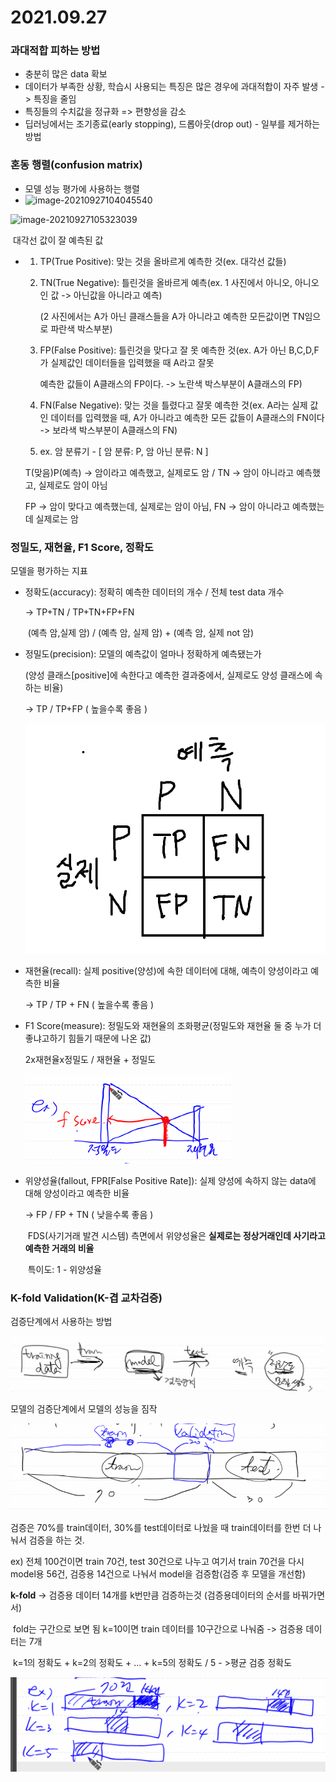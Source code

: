 # 2021.09.27





### 과대적합 피하는 방법

- 충분히 많은 data 확보
- 데이터가 부족한 상황, 학습시 사용되는 특징은 많은 경우에 과대적합이 자주 발생 -> 특징을 줄임
- 특징들의 수치값을 정규화 => 편향성을 감소
- 딥러닝에서는 조기종료(early stopping), 드롭아웃(drop out) - 일부를 제거하는 방법



### 혼동 행렬(confusion matrix)

- 모델 성능 평가에 사용하는 행렬
- ![image-20210927104045540](C:/Users/NaEunSu/AppData/Roaming/Typora/typora-user-images/image-20210927104045540.png)

![image-20210927105323039](C:/Users/NaEunSu/AppData/Roaming/Typora/typora-user-images/image-20210927105323039.png)

​																	대각선 값이 잘 예측된 값

- 1. TP(True Positive): 맞는 것을 올바르게 예측한 것(ex. 대각선 값들)

     

  2. TN(True Negative): 틀린것을 올바르게 예측(ex. 1 사진에서 아니오, 아니오인 값 -> 아닌값을 아니라고 예측)

     (2 사진에서는 A가 아닌 클래스들을 A가 아니라고 예측한 모든값이면 TN임으로 파란색 박스부분)

  

  3. FP(False Positive): 틀린것을 맞다고 잘 못 예측한 것(ex. A가 아닌 B,C,D,F가 실제값인 데이터들을 입력했을 때 A라고 잘못

     예측한 값들이 A클래스의 FP이다. -> 노란색 박스부분이 A클래스의 FP)

     

  4. FN(False Negative): 맞는 것을 틀렸다고 잘못 예측한 것(ex. A라는 실제 값인 데이터를 입력했을 때, A가 아니라고 예측한 모든 값들이 A클래스의 FN이다 -> 보라색 박스부분이 A클래스의 FN)

     

  5.  ex. 암 분류기 - [ 암 분류: P, 암 아닌 분류: N ] 

     T(맞음)P(예측) -> 암이라고 예측했고, 실제로도 암 / TN -> 암이 아니라고 예측했고, 실제로도 암이 아님

     FP -> 암이 맞다고 예측했는데, 실제로는 암이 아님, FN -> 암이 아니라고 예측했는데 실제로는 암



### 정밀도, 재현율, F1 Score, 정확도

모델을 평가하는 지표

- 정확도(accuracy): 정확히 예측한 데이터의 개수 / 전체 test data 개수

  -> TP+TN / TP+TN+FP+FN

  ​	(예측 암,실제 암) / (예측 암, 실제 암) + (예측 암, 실제 not 암)

- 정밀도(precision): 모델의 예측값이 얼마나 정확하게 예측됐는가

  (양성 클래스[positive]에 속한다고 예측한 결과중에서, 실제로도 양성 클래스에 속하는 비율)

  -> TP / TP+FP ( 높을수록 좋음 )

  ![image-20210927112905318](md-images/image-20210927112905318.png)

  

- 재현율(recall):  실제 positive(양성)에 속한 데이터에 대해, 예측이 양성이라고 예측한 비율

  -> TP / TP + FN ( 높을수록 좋음 )

- F1 Score(measure): 정밀도와 재현율의 조화평균(정밀도와 재현율 둘 중 누가 더 좋냐고하기 힘들기 때문에 나온 값)

  2x재현율x정밀도 / 재현율 + 정밀도

  ![image-20210927131415556](md-images/image-20210927131415556.png) 



- 위양성율(fallout, FPR[False Positive Rate]): 실제 양성에 속하지 않는 data에 대해 양성이라고 예측한 비율

  -> FP / FP + TN ( 낮을수록 좋음 ) 

  ​	FDS(사기거래 발견 시스템) 측면에서 위양성율은 **실제로는 정상거래인데 사기라고 예측한 거래의 비율**

  ​	특이도: 1 - 위양성율



### K-fold Validation(K-겹 교차검증)

검증단계에서 사용하는 방법

![image-20210927133247299](md-images/image-20210927133247299.png)

모델의 검증단계에서 모델의 성능을 짐작

![image-20210927133634196](md-images/image-20210927133634196.png)

검증은 70%를 train데이터, 30%를 test데이터로 나눴을 때 train데이터를 한번 더 나눠서 검증을 하는 것.

ex) 전체 100건이면 train 70건, test 30건으로 나누고 여기서 train 70건을 다시 model용 56건, 검증용 14건으로 나눠서 model을 검증함(검증 후 모델을 개선함)

**k-fold** -> 검증용 데이터 14개를 k번만큼 검증하는것 (검증용데이터의 순서를 바꿔가면서)

​				fold는 구간으로 보면 됨 k=10이면 train 데이터를 10구간으로 나눠줌 -> 검증용 데이터는 7개

​				k=1의 정확도 + k=2의 정확도 + ... + k=5의 정확도 / 5  - >평균 검증 정확도

![image-20210927134240237](md-images/image-20210927134240237.png)

